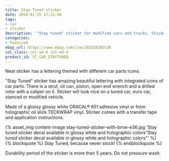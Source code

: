 ```yaml
---
title: Stay Tuned sticker
date: 2016-01-25 17:11:56
tags:
- car
- sticker
description: '"Stay tuned" sticker for modified cars and trucks. Sticker has a neat lettering themed with diffetent car parts. Available in white or holographic colors.'
categories:
- Featured
ebay_url: https://www.ebay.com/itm/193328205536
col_class: col-sm-6 col-md-4
product_id: ST_CAR_STAYTUNED
---
```


Neat sticker has a lettering themed with different car parts icons.

<!-- more -->
<!-- {% asset_img content-image stay-tuned-car-truck-sticker-rect.jpg 'Stay Tuned car truck window vinyl bumper sticker"Stay Tuned car truck window vinyl bumper sticker"' %} -->

"Stay Tuned" sticker has amazing beautiful lettering with integrated icons of car parts. There is a strut, oil can, piston, open end wrench and a drilled rotor with a caliper on it. Sticker will look nice on a tuned car, euro car, stanced or modified vehicle.

Made of a glossy glossy white ORACAL® 651 adhesive vinyl or from holographic oil slick TECKWRAP vinyl. Sticker comes with a transfer tape and application instructions.

{% asset_img content-image stay-tuned-sticker-with-bmw-e36.jpg 'Stay tuned sticker decal available in glossy white and holographic colors"Stay tuned sticker decal available in glossy white and holographic colors"' %}
{% blockquote %}
Stay Tuned, because never stock!
{% endblockquote %}

Durability period of the sticker is more than 5 years. Do not pressure wash.
